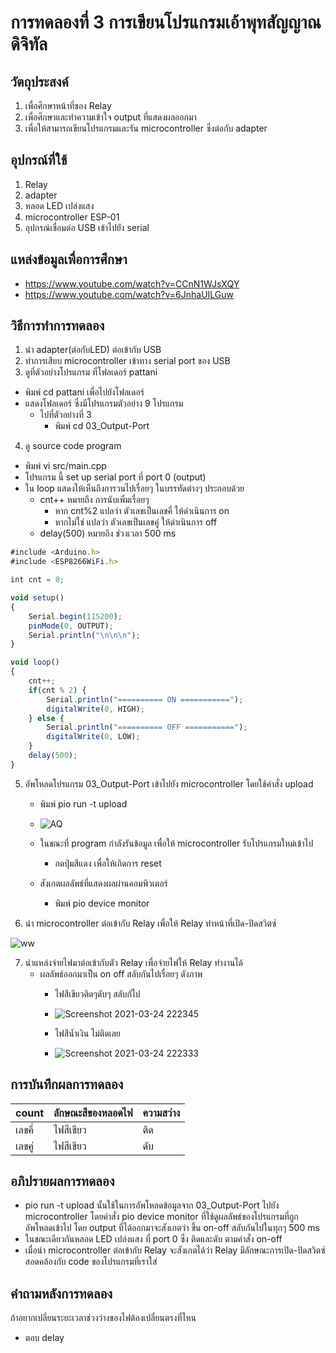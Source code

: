 # การทดลองที่ 3 การเขียนโปรแกรมเอ้าพุทสัญญาณดิจิทัล

## วัตถุประสงค์ 
1. เพื่อศึกษาหน้าที่ของ Relay
2. เพื่อศึกษาและทำความเข้าใจ output ที่แสดงผลออกมา
3. เพื่อให้สามารถเขียนโปรแกรมและรัน microcontroller ซึ่งต่อกับ adapter

## อุปกรณ์ที่ใช้ 
1. Relay
2. adapter
3. หลอด LED เปล่งแสง
4. microcontroller ESP-01
5. อุปกรณ์เชื่อมต่อ USB เข้าไปยัง serial

## แหล่งข้อมูลเพื่อการศึกษา
- https://www.youtube.com/watch?v=CCnN1WJsXQY
- https://www.youtube.com/watch?v=6JnhaUILGuw

## วิธีการทำการทดลอง 
1. นำ adapter(ต่อกับLED) ต่อเข้ากับ USB 
2. ทำการเสียบ microcontroller เข้าทาง serial port ของ USB 
3. ดูที่ตัวอย่างโปรแกรม ที่โฟลเดอร์ pattani
- พิมพ์ cd pattani เพื่อไปยังโฟลเดอร์
- แสดงโฟลเดอร์ ซึ่งมีโปรแกรมตัวอย่าง 9 โปรแกรม
  - ไปที่ตัวอย่างที่ 3
    - พิมพ์ cd 03_Output-Port
    

4. ดู source code program 
- พิมพ์ vi src/main.cpp
- โปรแกรม นี้ set up serial port ที่ port 0 (output)
- ใน loop แสดงให้เห็นถึงการวนไปเรื่อยๆ ในบรรทัดต่างๆ ประกอบด้วย
  - cnt++ หมายถึง การนับเพิ่มเรื่อยๆ 
    - หาก cnt%2 แปลว่า ตัวเลขเป็นเลขคี่ ให้ดำเนินการ on
    - หากไม่ใช่ แปลว่า ตัวเลขเป็นเลขคู่ ให้ดำเนินการ off
  - delay(500) หมายถึง ช่วงเวลา 500 ms 
 
```javascript
#include <Arduino.h>
#include <ESP8266WiFi.h>

int cnt = 0;

void setup()
{
	Serial.begin(115200);
	pinMode(0, OUTPUT);
	Serial.println("\n\n\n");
}

void loop()
{
	cnt++;
	if(cnt % 2) {
		Serial.println("========== ON ===========");
		digitalWrite(0, HIGH);
	} else {
		Serial.println("========== OFF ===========");
		digitalWrite(0, LOW);
	}
	delay(500);
}
```

5. อัพโหลดโปรแกรม 03_Output-Port เข้าไปยัง microcontroller โดยใช้คำสั่ง upload
   - พิมพ์ pio run -t upload
   - ![AQ](https://user-images.githubusercontent.com/81258597/112336080-54a36980-8cef-11eb-93fc-fdbe6619db98.png)
   - ในขณะที่ program กำลังรันข้อมูล เพื่อให้ microcontroller รับโปรแกรมใหม่เข้าไป
     - กดปุ่มสีแดง เพื่อให้เกิดการ reset
     

   - สังเกตผลลัพธ์ที่แสดงผลผ่านคอมพิวเตอร์
     - พิมพ์ pio device monitor

6. นำ microcontroller ต่อเข้ากับ Relay เพื่อให้ Relay ทำหน้าที่เปิด-ปิดสวิตซ์ 

![ww](https://user-images.githubusercontent.com/81258597/112336784-f6c35180-8cef-11eb-9806-ee6b3a5324b4.png)

7. นำแหล่งจ่ายไฟมาต่อเข้ากับตัว Relay เพื่อจ่ายไฟให้ Relay ทำงานได้
   - ผลลัพธ์ออกมาเป็น on off สลับกันไปเรื่อยๆ ดังภาพ
     - ไฟสีเขียวติดๆดับๆ สลับกัไป
     - ![Screenshot 2021-03-24 222345](https://user-images.githubusercontent.com/81258597/112336559-bfed3b80-8cef-11eb-8cc1-0b272572039e.png)

     - ไฟสีน้ำเงิน ไม่ติดเลย
     -   ![Screenshot 2021-03-24 222333](https://user-images.githubusercontent.com/81258597/112336489-b4017980-8cef-11eb-928f-b62594afeb6b.png)
     

 

## การบันทึกผลการทดลอง 

count | ลักษณะสีของหลอดไฟ | ความสว่าง
------------ | ------------- | -------------
เลขคี่ | ไฟสีเขียว | ติด
เลขคู่ | ไฟสีเขียว | ดับ

## อภิปรายผลการทดลอง 
- pio run -t upload นั้นใช้ในการอัพโหลดข้อมูลจาก 03_Output-Port ไปยัง microcontroller โดยคำสั่ง pio device monitor ที่ใช้ดูผลลัพธ์ของโปรแกรมที่ถูกอัพโหลดเข้าไป โดย output ที่ได้ออกมาจะสังเกตว่า ขึ้น on-off สลับกันไปในทุกๆ 500 ms 
- ในขณะเดียวกันหลอด LED เปล่งแสง ที่ port 0 ซึ่ง ติดและดับ ตามคำสั่ง on-off
- เมื่อนำ microcontroller ต่อเข้ากับ Relay จะสังเกตได้ว่า Relay มีลักษณะการเปิด-ปิดสวิตซ์สอดคล้องกับ code ของโปรแกรมที่เราใส่

## คำถามหลังการทดลอง
ถ้าอยากเปลี่ยนระยะเวลาช่วงว่างของไฟต้องเปลี่ยนตรงที่ไหน
* ตอบ delay
